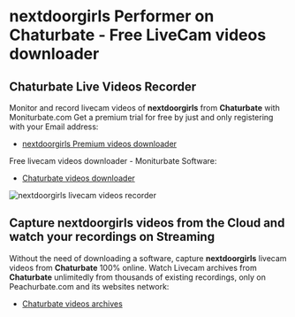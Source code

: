 # nextdoorgirls Performer on Chaturbate - Free LiveCam videos downloader

## Chaturbate Live Videos Recorder

Monitor and record livecam videos of **nextdoorgirls** from **Chaturbate** with Moniturbate.com
Get a premium trial for free by just and only registering with your Email address:
* [nextdoorgirls Premium videos downloader](https://moniturbate.com/request-demo-licence-key.html)

Free livecam videos downloader - Moniturbate Software:
* [Chaturbate videos downloader](https://moniturbate.com/moniturbate-download-software.html)

![nextdoorgirls livecam videos recorder](https://peachurnet.com/templates/moniturbate-software.png)


## Capture nextdoorgirls videos from the Cloud and watch your recordings on Streaming

Without the need of downloading a software, capture **nextdoorgirls** livecam videos from **Chaturbate** 100% online.
Watch Livecam archives from **Chaturbate** unlimitedly from thousands of existing recordings, only on Peachurbate.com and its websites network:
* [Chaturbate videos archives](https://peachurnet.com/)